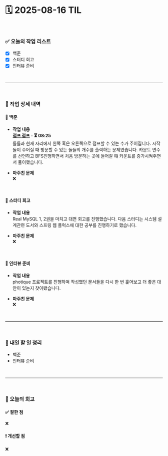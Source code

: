 # 🗓️ 2025-08-16 TIL

<br>

### ✅ 오늘의 작업 리스트  
- [x] 백준
- [x] 스터디 회고
- [x] 인터뷰 준비

<br>

---

<br>

### 📌 작업 상세 내역  

#### 🔹 백준
- **작업 내용**<br>
**[점프 점프](https://www.acmicpc.net/problem/14248) - ⏳ 08:25**<br>
돌들과 현재 자리에서 왼쪽 혹은 오른쪽으로 점프할 수 있는 수가 주어집니다. 시작돌이 주어질 때 방문할 수 있는 돌들의 개수를 출력하는 문제였습니다. 카운트 변수를 선언하고 BFS진행하면서 처음 방문하는 곳에 들어갈 떄 카운트를 증가시켜주면서 풀이했습니다.

- **마주친 문제**<br>
❌

<br>

#### 🔹 스터디 회고
- **작업 내용**<br>
Real MySQL 1, 2권을 마치고 대면 회고를 진행했습니다. 다음 스터디는 시스템 설계관련 도서와 스프링 웹 플럭스에 대한 공부를 진행하기로 했습니다.

- **마주친 문제**<br>
❌

<br>

#### 🔹 인터뷰 준비
- **작업 내용**<br>
photique 프로젝트를 진행하며 작성했던 문서들을 다시 한 번 훑어보고 더 좋은 대안이 있는지 찾아봤습니다.

- **마주친 문제**<br>
❌

<br>

---

<br>

### 🚀 내일 할 일 정리  

- 백준
- 인터뷰 준비

<br>

---

<br>

### 🧐 오늘의 회고  

#### ✅ 잘한 점
❌

#### ❗ 개선할 점
❌

<br><br><br>